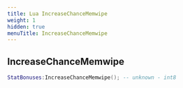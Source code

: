 ```yaml
---
title: Lua IncreaseChanceMemwipe
weight: 1
hidden: true
menuTitle: IncreaseChanceMemwipe
---
```

## IncreaseChanceMemwipe
```lua
StatBonuses:IncreaseChanceMemwipe(); -- unknown - int8
```
